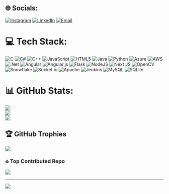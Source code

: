 ## 🌐 Socials:
[![Instagram](https://img.shields.io/badge/Instagram-%23E4405F.svg?logo=Instagram&logoColor=white)](https://instagram.com/tr.arman) 
[![LinkedIn](https://img.shields.io/badge/LinkedIn-%230077B5.svg?logo=linkedin&logoColor=white)](https://www.linkedin.com/in/arman-akçay-a0a10723a) 
[![Email](https://img.shields.io/badge/Email-D14836?logo=gmail&logoColor=white)](mailto:armanakcay@live.nl)

# 💻 Tech Stack:
![C](https://img.shields.io/badge/c-%2300599C.svg?style=flat&logo=c&logoColor=white) 
![C#](https://img.shields.io/badge/c%23-%23239120.svg?style=flat&logo=csharp&logoColor=white) 
![C++](https://img.shields.io/badge/c++-%2300599C.svg?style=flat&logo=c%2B%2B&logoColor=white) 
![JavaScript](https://img.shields.io/badge/javascript-%23323330.svg?style=flat&logo=javascript&logoColor=%23F7DF1E) 
![HTML5](https://img.shields.io/badge/html5-%23E34F26.svg?style=flat&logo=html5&logoColor=white) 
![Java](https://img.shields.io/badge/java-%23ED8B00.svg?style=flat&logo=openjdk&logoColor=white) 
![Python](https://img.shields.io/badge/python-3670A0?style=flat&logo=python&logoColor=ffdd54) 
![Azure](https://img.shields.io/badge/azure-%230072C6.svg?style=flat&logo=microsoftazure&logoColor=white) 
![AWS](https://img.shields.io/badge/AWS-%23FF9900.svg?style=flat&logo=amazon-aws&logoColor=white) 
![.Net](https://img.shields.io/badge/.NET-5C2D91?style=flat&logo=.net&logoColor=white) 
![Angular](https://img.shields.io/badge/angular-%23DD0031.svg?style=flat&logo=angular&logoColor=white) 
![Angular.js](https://img.shields.io/badge/angular.js-%23E23237.svg?style=flat&logo=angularjs&logoColor=white) 
![Flask](https://img.shields.io/badge/flask-%23000.svg?style=flat&logo=flask&logoColor=white) 
![NodeJS](https://img.shields.io/badge/node.js-6DA55F?style=flat&logo=node.js&logoColor=white) 
![Next JS](https://img.shields.io/badge/Next-black?style=flat&logo=next.js&logoColor=white) 
![OpenCV](https://img.shields.io/badge/opencv-%23white.svg?style=flat&logo=opencv&logoColor=white) 
![Snowflake](https://img.shields.io/badge/snowflake-%2329B5E8.svg?style=flat&logo=snowflake&logoColor=white) 
![Socket.io](https://img.shields.io/badge/Socket.io-black?style=flat&logo=socket.io&badgeColor=010101) 
![Apache](https://img.shields.io/badge/apache-%23D42029.svg?style=flat&logo=apache&logoColor=white) 
![Jenkins](https://img.shields.io/badge/jenkins-%232C5263.svg?style=flat&logo=jenkins&logoColor=white) 
![MySQL](https://img.shields.io/badge/mysql-4479A1.svg?style=flat&logo=mysql&logoColor=white) 
![SQLite](https://img.shields.io/badge/sqlite-%2307405e.svg?style=flat&logo=sqlite&logoColor=white)

# 📊 GitHub Stats:
![](https://github-readme-stats.vercel.app/api?username=tr-arman&theme=vision-friendly-dark&hide_border=false&count_private=true&include_all_commits=true&cache_seconds=0)<br/>
![](https://github-readme-streak-stats.herokuapp.com?user=tr-arman&theme=vision-friendly-dark&hide_border=false)<br/>
![](https://github-readme-stats.vercel.app/api/top-langs/?username=tr-arman&theme=vision-friendly-dark&hide_border=false&layout=compact&count_private=true&cache_seconds=0)

## 🏆 GitHub Trophies
![](https://github-profile-trophy.vercel.app/?username=tr-arman&theme=radical&no-frame=false&no-bg=true&margin-w=4)

### 🔝 Top Contributed Repo
![](https://github-contributor-stats.vercel.app/api?username=tr-arman&limit=5&theme=dark&combine_all_yearly_contributions=true)

---

[![](https://visitcount.itsvg.in/api?id=tr-arman&icon=0&color=0)](https://visitcount.itsvg.in)

<!-- Proudly created with GPRM ( https://gprm.itsvg.in ) -->
